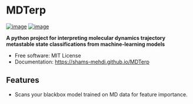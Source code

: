 # MDTerp


[![image](https://img.shields.io/pypi/v/MDTerp.svg)](https://pypi.python.org/pypi/MDTerp)
[![image](https://img.shields.io/conda/vn/conda-forge/MDTerp.svg)](https://anaconda.org/conda-forge/MDTerp)


**A python project for interpreting molecular dynamics trajectory metastable state classifications from machine-learning models**


-   Free software: MIT License
-   Documentation: https://shams-mehdi.github.io/MDTerp
    

## Features

-   Scans your blackbox model trained on MD data for feature importance.

